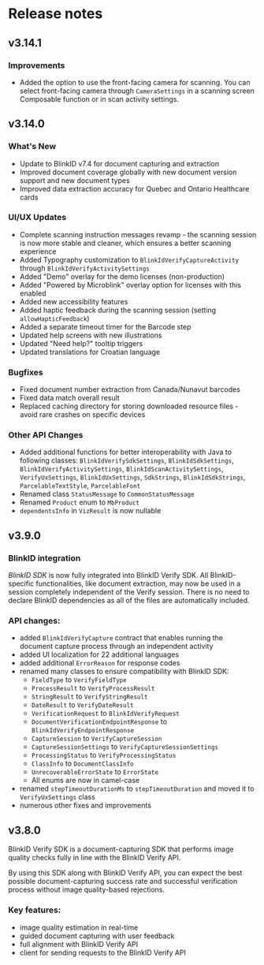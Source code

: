 # Release notes

## v3.14.1

### Improvements
- Added the option to use the front-facing camera for scanning. You can select front-facing camera through `CameraSettings` in a scanning screen Composable function or in scan activity settings.

## v3.14.0

### What's New
- Update to BlinkID v7.4 for document capturing and extraction
- Improved document coverage globally with new document version support and new document types
- Improved data extraction accuracy for Quebec and Ontario Healthcare cards

### UI/UX Updates
- Complete scanning instruction messages revamp - the scanning session is now more stable and cleaner, which ensures a better scanning experience
- Added Typography customization to `BlinkIdVerifyCaptureActivity` through `BlinkIdVerifyActivitySettings`
- Added "Demo" overlay for the demo licenses (non-production)
- Added "Powered by Microblink" overlay option for licenses with this enabled
- Added new accessibility features
- Added haptic feedback during the scanning session (setting `allowHapticFeedback`)
- Added a separate timeout timer for the Barcode step
- Updated help screens with new illustrations
- Updated "Need help?" tooltip triggers
- Updated translations for Croatian language

### Bugfixes
- Fixed document number extraction from Canada/Nunavut barcodes
- Fixed data match overall result
- Replaced caching directory for storing downloaded resource files - avoid rare crashes on specific devices

### Other API Changes
- Added additional functions for better interoperability with Java to following classes: `BlinkIdVerifySdkSettings`, `BlinkIdSdkSettings`, `BlinkIdVerifyActivitySettings`, `BlinkIdScanActivitySettings`, `VerifyUxSettings`, `BlinkIdUxSettings`, `SdkStrings`, `BlinkIdSdkStrings`, `ParcelableTextStyle`, `ParcelableFont`
- Renamed class `StatusMessage` to `CommonStatusMessage`
- Renamed `Product` enum to `MbProduct`
- `dependentsInfo` in `VizResult` is now nullable

## v3.9.0

### BlinkID integration
*BlinkID SDK* is now fully integrated into BlinkID Verify SDK.
All BlinkID-specific functionalities, like document extraction, may now be used in a session completely independent of the Verify session.
There is no need to declare BlinkID dependencies as all of the files are automatically included.

### API changes:
* added `BlinkIdVerifyCapture` contract that enables running the document capture process through an independent activity
* added UI localization for 22 additional languages
* added additional `ErrorReason` for response codes
* renamed many classes to ensure compatibility with BlinkID SDK:
    - `FieldType` to `VerifyFieldType`
    - `ProcessResult` to `VerifyProcessResult`
    - `StringResult` to `VerifyStringResult`
    - `DateResult` to `VerifyDateResult`
    - `VerificationRequest` to `BlinkIdVerifyRequest`
    - `DocumentVerificationEndpointResponse` to `BlinkIdVerifyEndpointResponse`
    - `CaptureSession` to `VerifyCaptureSession`
    - `CaptureSessionSettings` to `VerifyCaptureSessionSettings`
    - `ProcessingStatus` to `VerifyProcessingStatus`
    - `ClassInfo` to `DocumentClassInfo`
    - `UnrecoverableErrorState` to `ErrorState`
    - All enums are now in camel-case
* renamed `stepTimeoutDurationMs` to `stepTimeoutDuration` and moved it to `VerifyUxSettings` class
* numerous other fixes and improvements

## v3.8.0

BlinkID Verify SDK is a document-capturing SDK that performs image quality checks fully in line with the BlinkID Verify API.

By using this SDK along with BlinkID Verify API, you can expect the best possible document-capturing success rate and successful verification process without image quality-based rejections.

### Key features:

* image quality estimation in real-time
* guided document capturing with user feedback
* full alignment with BlinkID Verify API
* client for sending requests to the BlinkID Verify API